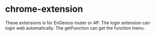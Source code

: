 # chrome-extension
These extensions is for EnGenius router or AP.
The login extension can login web automatically.
The getFunction can get the function menu.

